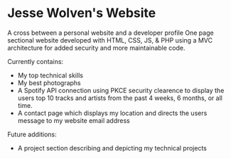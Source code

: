 # Jesse Wolven's Website

A cross between a personal website and a developer profile
One page sectional website developed with HTML, CSS, JS, & PHP using a MVC architecture for added security and more maintainable code.

Currently contains:

- My top technical skills
- My best photographs
- A Spotify API connection using PKCE security clearence to display the users top 10 tracks and artists from the past 4 weeks, 6 months, or all time.
- A contact page which displays my location and directs the users message to my website email address

Future additions:

- A project section describing and depicting my technical projects
